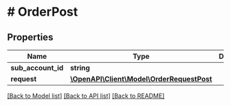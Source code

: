 # # OrderPost

## Properties

Name | Type | Description | Notes
------------ | ------------- | ------------- | -------------
**sub_account_id** | **string** |  | [optional]
**request** | [**\OpenAPI\Client\Model\OrderRequestPost**](OrderRequestPost.md) |  |

[[Back to Model list]](../../README.md#models) [[Back to API list]](../../README.md#endpoints) [[Back to README]](../../README.md)
